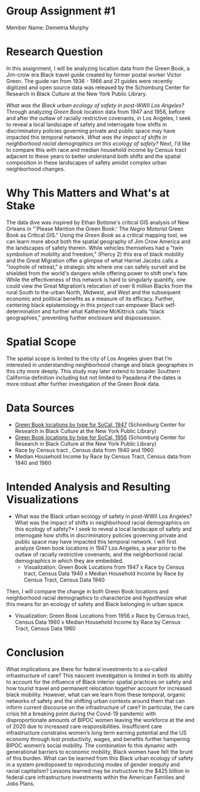 # <hl> Group Assignment #1
  Member Name: Demetria Murphy
# <hl> Research Question
  In this assignment, I will be analyzing location data from the Green Book, a Jim-crow era Black travel guide created by former postal worker Victor Green.  The guide ran from 1936 - 1966 and 21 guides were recently digitized and open source data was released by the Schomburg Center for Research in Black Culture at the New York Public Library. 

*What was the Black urban ecology of safety in post-WWII Los Angeles?* Through analyzing *Green Book* location data from 1947 and 1956,  before and after the outlaw of racially restrictive covenants, in Los Angeles, I seek to reveal a local landscape of safety and interrogate how shifts in discriminatory policies governing private and public space may have impacted this temporal network. *What was the impact of shifts in neighborhood racial demographics on this ecology of safety?* Next, I'd like to compare this with race and median household income by Census tract adjacent to these years to better understand both shifts and the spatial composition in these landscapes of safety amidst complex urban neighborhood changes.  
 # <hl> Why This Matters and What's at Stake
  The data dive was inspired by Ethan Bottone's critical GIS analysis of New Orleans in "'Please Mention the Green Book:' The *Negro Motorist* Green Book as Critical GIS." Using the *Green Book* as a critical mapping tool, we can learn more about both the spatial geography of Jim Crow America and the landscapes of safety therein. While vehicles themselves had a "twin symbolism of mobility and freedom," (Piercy 2) this era of black mobility and the Great Migration offer a glimpse of what Harriet Jacobs calls a "loophole of retreat," a strategic site where one can safely surveil and be shielded from the world's dangers while offering power to shift one's fate. While the effectiveness of this network is hard to singularly quantify, one could view the Great Migration’s relocation of over 6 million Blacks from the rural South to the urban North, Midwest, and West and the subsequent economic and political benefits as a measure of its efficacy. Further, centering black epistemology in this project can empower Black self-determination and further what Katherine McKittrick calls "black geographies," preventing further enclosure and dispossession. 
 # <hl> Spatial Scope
  The spatial scope is limited to the city of Los Angeles given that I’m interested in understanding neighborhood change and black geographies in this city more deeply. This study may later extend to broader Southern California definition including but not limited to Pasadena if the dates is more robust after further investigation of the Green Book data.
  # <hl> Data Sources
  * [Green Book locations by type for SoCal, 1947](https://github.com/NYPL-publicdomain/greenbook-map/tree/master/data) (Schomburg Center for Research in Black Culture at the New York Public Library)
  * [Green Book locations by type for SoCal, 1956](https://github.com/NYPL-publicdomain/greenbook-map/tree/master/data) (Schomburg Center for Research in Black Culture at the New York Public Library)
  * Race by Census tract , Census data from 1940 and 1960
  * Median Household Income by Race by Census Tract, Census data from 1940 and 1960
  # <hl> Intended Analysis and Resulting Visualizations
* What was the Black urban ecology of safety in post-WWII Los Angeles? What was the impact of shifts in neighborhood racial demographics on this ecology of safety?*
I seek to reveal a local landscape of safety and interrogate how shifts in discriminatory policies governing private and public space may have impacted this temporal network. I will first analyze Green book locations in 1947 Los Angeles, a year prior to the outlaw of racially restrictive covenants, and the neighborhood racial demographics in which they are embedded. 
  * Visualization: Green Book Locations from 1947 x Race by Census tract, Census Data 1940 x Median Household Income by Race by Census Tract, Census Data 1940

Then, I will compare the change in both Green Book locations and neighborhood racial demographics to characterize and hypothesize what this means for an ecology of safety and Black belonging in urban space. 
  * Visualization: Green Book Locations from 1956 x Race by Census tract, Census Data 1960 x Median Household Income by Race by Census Tract, Census Data 1960
  # <hl> Conclusion
What implications are there for federal investments to a so-called infrastructure of care? This nascent investigation is limited in both its ability to account for the influence of Black interior spatial practices on safety and how tourist travel and permanent relocation together account for increased black mobility. However, what can we learn from these temporal, organic networks of safety and the shifting urban contexts around them that can inform current discourse on the infrastructure of care? In particular, the care crisis hit a breaking point during the Covid-19 pandemic with disproportionate amounts of BIPOC women leaving the workforce at the end of 2020 due to increased care responsibilities. Insufficient care infrastructure constrains women’s long term earning potential and the US economy through lost productivity, wages, and benefits further hampering BIPOC women’s social mobility. The combination fo this dynamic with generational barriers to economic mobility, Black women have felt the brunt of this burden. What can be learned from this Black urban ecology of safety in a system predisposed to reproducing modes of gender inequity and racial capitalism? Lessons learned may be instructive to the $425 billion in federal care infrastructure investments within the American Families and Jobs Plans. 
